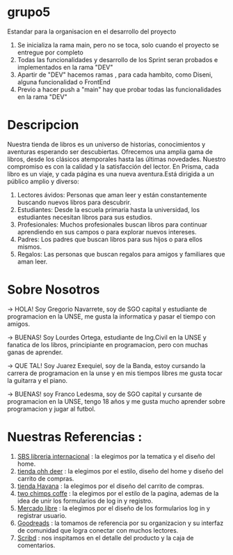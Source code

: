 # grupo5

Estandar para la organisacion en el desarrollo del proyecto 
  1. Se inicializa la rama main, pero no se toca, solo cuando el proyecto se entregue por completo 
  2. Todas las funcionalidades y desarrollo de los Sprint seran probados e implementados en la rama "DEV"
  3. Apartir de "DEV" hacemos ramas , para cada hambito, como Diseni, alguna funcionalidad o FrontEnd
  4. Previo a hacer push a "main" hay que probar todas las funcionalidades en la rama "DEV"
  # Descripcion 

  Nuestra tienda de libros es un universo de historias, conocimientos y aventuras esperando ser descubiertas. Ofrecemos una amplia gama de libros, desde los clásicos atemporales hasta las últimas novedades. Nuestro compromiso es con la calidad y la satisfacción del lector. En Prisma, cada libro es un viaje, y cada página es una nueva aventura.Está dirigida a un público amplio y diverso:

  1. Lectores ávidos: Personas que aman leer y están constantemente buscando nuevos libros para descubrir.
  2. Estudiantes: Desde la escuela primaria hasta la universidad, los estudiantes necesitan libros para sus estudios.
  3. Profesionales: Muchos profesionales buscan libros para continuar aprendiendo en sus campos o para explorar nuevos intereses.
  4. Padres: Los padres que buscan libros para sus hijos o para ellos mismos.
  5. Regalos: Las personas que buscan regalos para amigos y familiares que aman leer.

  # Sobre Nosotros 

  -> HOLA!  Soy Gregorio Navarrete, soy de SGO capital y estudiante de programacion en la UNSE, me gusta la informatica y pasar el tiempo con amigos.

  -> BUENAS!  Soy Lourdes Ortega, estudiante de Ing.Civil en la UNSE y fanatica de los libros, principiante en programacion, pero con muchas ganas de aprender.
  
  -> QUE TAL! Soy Juarez Exequiel, soy de la Banda, estoy cursando la carrera de programacion en la unse y en mis tiempos libres me gusta tocar la guitarra y el piano.

  -> BUENAS! soy Franco Ledesma, soy de SGO capital y cursante de programacion en la UNSE, tengo 18 años y me gusta mucho aprender sobre programacion y jugar al futbol.


  # Nuestras Referencias :
  
  1. [SBS libreria internacional](https://www.sbs.com.ar/) : la elegimos por la tematica y el diseño del home.
  2. [tienda ohh deer](https://ohhdeer.com/) : la elegimos por el estilo, diseño del home y diseño del carrito de compras.
  3. [tienda Havana](https://tienda.havanna.com.ar/) : la elegimos por el diseño del carrito de compras.
  4. [two chimps coffe](https://twochimpscoffee.com/) : la elegimos por el estilo de la pagina, ademas de la idea de unir los formularios de log in y registro.
  5. [Mercado libre](https://www.mercadolibre.com.ar/) : la elegimos por el diseño de los formularios log in y registrar usuario.
  6. [Goodreads](https://www.goodreads.com/) : la tomamos de referencia por su organizacion y su interfaz de comunidad que logra conectar con muchos lectores.
  7. [Scribd](https://es.scribd.com/) : nos inspitamos en el detalle del producto y la caja de comentarios.


